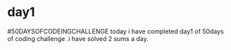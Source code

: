 # day1
#50DAYSOFCODEINGCHALLENGE
today i have completed day1 of  50days of coding challenge .i have solved 2 sums a day. 
